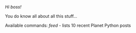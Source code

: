 *Hi boss!*

You do know all about all this stuff...

Available commands:
*feed* - lists 10 recent Planet Python posts
